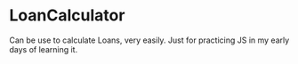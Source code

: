 # LoanCalculator

Can be use to calculate Loans, very easily.
Just for practicing JS in my early days of learning it.
